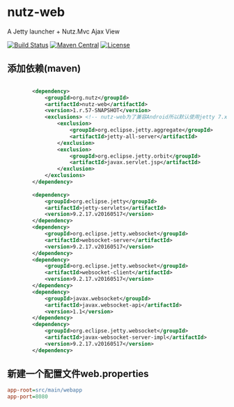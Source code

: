 nutz-web
========

A Jetty launcher + Nutz.Mvc Ajax View

[![Build Status](https://travis-ci.org/nutzam/nutz-web.png?branch=master)](https://travis-ci.org/nutzam/nutz)
[![Maven Central](https://maven-badges.herokuapp.com/maven-central/org.nutz/nutz-web/badge.svg)](https://maven-badges.herokuapp.com/maven-central/org.nutz/nutz/)
[![License](https://img.shields.io/badge/license-Apache%202-4EB1BA.svg)](https://www.apache.org/licenses/LICENSE-2.0.html)

## 添加依赖(maven)

```xml

		<dependency>
			<groupId>org.nutz</groupId>
			<artifactId>nutz-web</artifactId>
			<version>1.r.57-SNAPSHOT</version>
			<exclusions> <!-- nutz-web为了兼容Android所以默认使用jetty 7.x, 这里我们换成最新的jetty9 -->
				<exclusion>
					<groupId>org.eclipse.jetty.aggregate</groupId>
					<artifactId>jetty-all-server</artifactId>
				</exclusion>
				<exclusion>
					<groupId>org.eclipse.jetty.orbit</groupId>
					<artifactId>javax.servlet.jsp</artifactId>
				</exclusion>
			</exclusions>
		</dependency>
		
		<dependency>
			<groupId>org.eclipse.jetty</groupId>
			<artifactId>jetty-servlets</artifactId>
			<version>9.2.17.v20160517</version>
		</dependency>
		<dependency>
			<groupId>org.eclipse.jetty.websocket</groupId>
			<artifactId>websocket-server</artifactId>
			<version>9.2.17.v20160517</version>
		</dependency>
		<dependency>
			<groupId>org.eclipse.jetty.websocket</groupId>
			<artifactId>websocket-client</artifactId>
			<version>9.2.17.v20160517</version>
		</dependency>
		<dependency>
			<groupId>javax.websocket</groupId>
			<artifactId>javax.websocket-api</artifactId>
			<version>1.1</version>
		</dependency>
		<dependency>
			<groupId>org.eclipse.jetty.websocket</groupId>
			<artifactId>javax-websocket-server-impl</artifactId>
			<version>9.2.17.v20160517</version>
		</dependency>
```

## 新建一个配置文件web.properties

```ini
app-root=src/main/webapp
app-port=8080
```